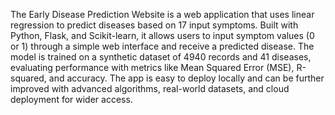 The Early Disease Prediction Website is a web application that uses linear regression to predict diseases based on 17 input symptoms. Built with Python, Flask, and Scikit-learn, it allows users to input symptom values (0 or 1) through a simple web interface and receive a predicted disease. The model is trained on a synthetic dataset of 4940 records and 41 diseases, evaluating performance with metrics like Mean Squared Error (MSE), R-squared, and accuracy. The app is easy to deploy locally and can be further improved with advanced algorithms, real-world datasets, and cloud deployment for wider access.
